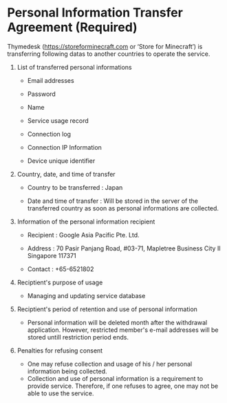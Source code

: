 ﻿# Personal Information Transfer Agreement (Required)

Thymedesk (https://storeforminecraft.com or ‘Store for Minecraft’) is transferring following datas to another countries to operate the service.

1. List of transferred personal informations

   * Email addresses

   * Password

   * Name

   * Service usage record

   * Connection log

   * Connection IP Information

   * Device unique identifier

     

2. Country, date, and time of transfer

   * Country to be transferred : Japan

   * Date and time of transfer : Will be stored in the server of the transferred country as soon as personal informations are collected.

     

3. Information of the personal information recipient

   * Recipient : Google Asia Pacific Pte. Ltd.

   * Address : 70 Pasir Panjang Road, #03-71, Mapletree Business City II Singapore 117371

   * Contact : +65-6521802

     

4. Reciptient's purpose of usage

   * Managing and updating service database

     

5. Reciptient's period of retention and use of personal information

   * Personal information will be deleted month after the withdrawal application. However, restricted member's e-mail addresses will be stored untill restriction period ends.

     

6. Penalties for refusing consent

   * One may refuse collection and usage of his / her personal information being collected.
   * Collection and use of personal information is a requirement to provide service. Therefore, if one refuses to agree, one may not be able to use the service.

